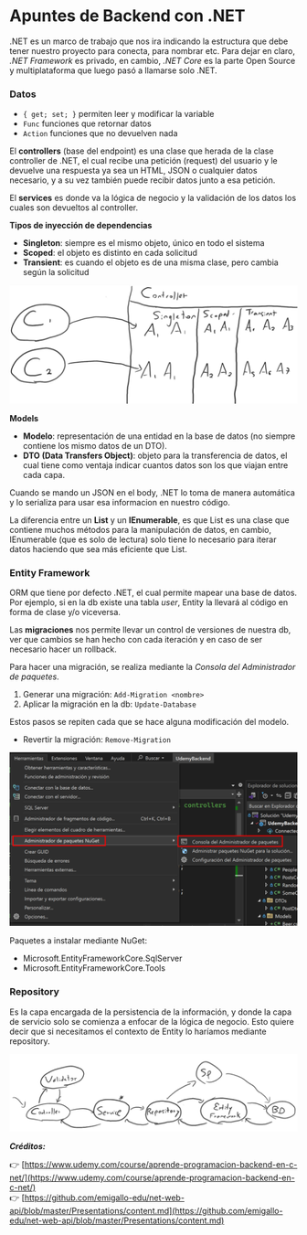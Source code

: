 # Apuntes de Backend con .NET

.NET es un marco de trabajo que nos ira indicando la estructura que debe tener nuestro proyecto para conecta, para nombrar etc. Para dejar en claro, _.NET Framework_ es privado, en cambio, _.NET Core_ es la parte Open Source y multiplataforma que luego pasó a llamarse solo .NET.

### Datos

- `{ get; set; }` permiten leer y modificar la variable
- `Func` funciones que retornar datos
- `Action` funciones que no devuelven nada

El **controllers** (base del endpoint) es una clase que herada de la clase controller de .NET, el cual recibe una petición (request) del usuario y le devuelve una respuesta ya sea un HTML, JSON o cualquier datos necesario, y a su vez también puede recibir datos junto a esa petición.

El **services** es donde va la lógica de negocio y la validación de los datos los cuales son devueltos al controller.

**Tipos de inyección de dependencias**

- **Singleton**: siempre es el mismo objeto, único en todo el sistema
- **Scoped**: el objeto es distinto en cada solicitud
- **Transient**: es cuando el objeto es de una misma clase, pero cambia según la solicitud

![Tipos de inyección](public/image.png)

**Models**

- **Modelo**: representación de una entidad en la base de datos (no siempre contiene los mismo datos de un DTO).
- **DTO (Data Transfers Object)**: objeto para la transferencia de datos, el cual tiene como ventaja indicar cuantos datos son los que viajan entre cada capa.

Cuando se mando un JSON en el body, .NET lo toma de manera automática y lo serializa para usar esa informacion en nuestro código.

La diferencia entre un **List** y un **IEnumerable**, es que List es una clase que contiene muchos métodos para la manipulación de datos, en cambio, IEnumerable (que es solo de lectura) solo tiene lo necesario para iterar datos haciendo que sea más eficiente que List.

### Entity Framework

ORM que tiene por defecto .NET, el cual permite mapear una base de datos. Por ejemplo, si en la db existe una tabla _user_, Entity la llevará al código en forma de clase y/o viceversa.

Las **migraciones** nos permite llevar un control de versiones de nuestra db, ver que cambios se han hecho con cada iteración y en caso de ser necesario hacer un rollback.

Para hacer una migración, se realiza mediante la _Consola del Administrador de paquetes_.

1. Generar una migración: `Add-Migration <nombre>`
2. Aplicar la migración en la db: `Update-Database`

Estos pasos se repiten cada que se hace alguna modificación del modelo.

- Revertir la migración: `Remove-Migration`

![Consola del Administrador de paquetes](public/image2.png)

Paquetes a instalar mediante NuGet:

- Microsoft.EntityFrameworkCore.SqlServer
- Microsoft.EntityFrameworkCore.Tools

### Repository

Es la capa encargada de la persistencia de la información, y donde la capa de servicio solo se comienza a enfocar de la lógica de negocio. Esto quiere decir que si necesitamos el contexto de Entity lo haríamos mediante repository.

![Repository](public/image3.png)

_**Créditos:**_

👉 [https://www.udemy.com/course/aprende-programacion-backend-en-c-net/](https://www.udemy.com/course/aprende-programacion-backend-en-c-net/)  
👉 [https://github.com/emigallo-edu/net-web-api/blob/master/Presentations/content.md](https://github.com/emigallo-edu/net-web-api/blob/master/Presentations/content.md)
